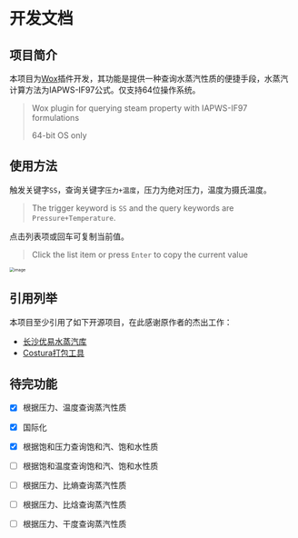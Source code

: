 # 开发文档

## 项目简介

本项目为[Wox](https://github.com/Wox-launcher/Wox)插件开发，其功能是提供一种查询水蒸汽性质的便捷手段，水蒸汽计算方法为IAPWS-IF97公式。仅支持64位操作系统。

> Wox plugin for querying steam property with IAPWS-IF97 formulations
>
> 64-bit OS only

## 使用方法

触发关键字`SS`，查询关键字`压力+温度`，压力为绝对压力，温度为摄氏温度。

> The trigger keyword is `SS` and the query keywords are `Pressure+Temperature`.

点击列表项或回车可复制当前值。

> Click the list item or press `Enter` to copy the current value


<img src="https://raw.githubusercontent.com/lim42snec/Wox.Plugin.SteamTable/master/%E4%BD%BF%E7%94%A8%E6%96%B9%E6%B3%95.gif" alt="image" style="zoom: 50%;" />

## 引用列举

本项目至少引用了如下开源项目，在此感谢原作者的杰出工作：

- [长沙优易水蒸汽库](https://github.com/uesoft/UEWASPMobile)
- [Costura打包工具](https://github.com/Fody/Costura)

## 待完功能

- [x] 根据压力、温度查询蒸汽性质
- [x] 国际化
- [x] 根据饱和压力查询饱和汽、饱和水性质
- [ ] 根据饱和温度查询饱和汽、饱和水性质
- [ ] 根据压力、比熵查询蒸汽性质
- [ ] 根据压力、比焓查询蒸汽性质
- [ ] 根据压力、干度查询蒸汽性质

